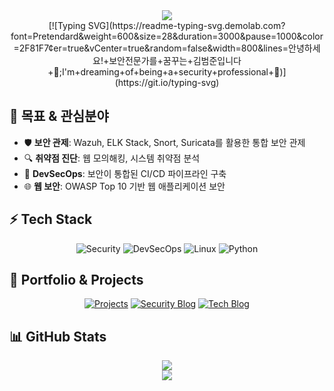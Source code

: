 <div align="center">
  <img src="https://capsule-render.vercel.app/api?type=waving&color=0:2F81F7,100:79C0FF&height=120&section=header&text=Security%20Professional&fontSize=40&fontColor=ffffff&animation=twinkling&fontAlignY=35&fontFamily=Pretendard" />
</div>

<div align="center">
  <!-- 타이핑 효과가 있는 버전 -->
  [![Typing SVG](https://readme-typing-svg.demolab.com?font=Pretendard&weight=600&size=28&duration=3000&pause=1000&color=2F81F7&center=true&vCenter=true&random=false&width=800&lines=안녕하세요!+보안전문가를+꿈꾸는+김범준입니다+👋;I'm+dreaming+of+being+a+security+professional+💫)](https://git.io/typing-svg)
</div>

## 🎯 목표 & 관심분야
- 🛡️ **보안 관제**: Wazuh, ELK Stack, Snort, Suricata를 활용한 통합 보안 관제
- 🔍 **취약점 진단**: 웹 모의해킹, 시스템 취약점 분석
- 🚀 **DevSecOps**: 보안이 통합된 CI/CD 파이프라인 구축
- 🌐 **웹 보안**: OWASP Top 10 기반 웹 애플리케이션 보안

## ⚡ Tech Stack
<div align="center">
  
  ![Security](https://img.shields.io/badge/Security-FF0000?style=for-the-badge&logo=shield&logoColor=white)
  ![DevSecOps](https://img.shields.io/badge/DevSecOps-326CE5?style=for-the-badge&logo=kubernetes&logoColor=white)
  ![Linux](https://img.shields.io/badge/Linux-FCC624?style=for-the-badge&logo=linux&logoColor=black)
  ![Python](https://img.shields.io/badge/Python-3776AB?style=for-the-badge&logo=python&logoColor=white)
  
</div>

## 🔗 Portfolio & Projects
<div align="center">
  
[![Projects](https://img.shields.io/badge/Projects-181717?style=for-the-badge&logo=github&logoColor=white)](https://github.com/kimbeomjoon90?tab=repositories)
[![Security Blog](https://img.shields.io/badge/Security%20Blog-white?style=for-the-badge&logo=notion&logoColor=black)](https://your-notion-link)
[![Tech Blog](https://img.shields.io/badge/Tech%20Blog-20C997?style=for-the-badge&logo=velog&logoColor=white)](https://your-blog-link)

</div>

## 📊 GitHub Stats
<div align="center">
  <img src="https://github-readme-stats.vercel.app/api?username=kimbeomjoon90&show_icons=true&theme=tokyonight&locale=kr" />
</div>

<div align="center">
  <img src="https://capsule-render.vercel.app/api?type=waving&color=gradient&height=150&section=footer" />
</div>
